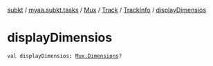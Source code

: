 [subkt](../../../../index.md) / [myaa.subkt.tasks](../../../index.md) / [Mux](../../index.md) / [Track](../index.md) / [TrackInfo](index.md) / [displayDimensios](./display-dimensios.md)

# displayDimensios

`val displayDimensios: `[`Mux.Dimensions`](../../-dimensions/index.md)`?`